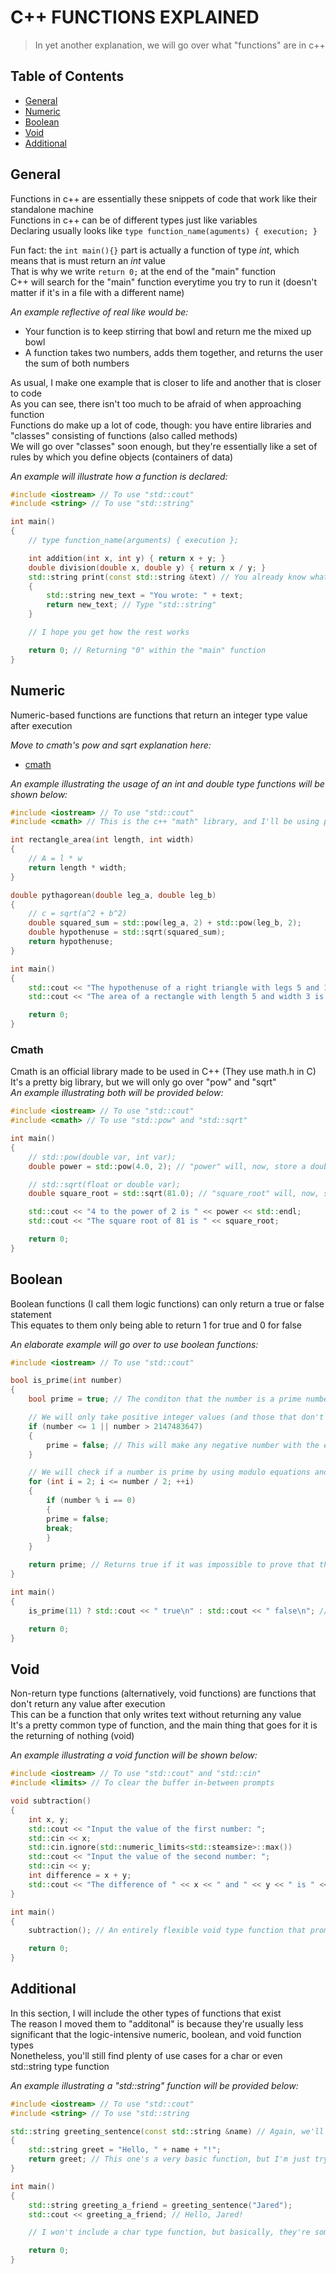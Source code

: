 # C++ FUNCTIONS EXPLAINED

> In yet another explanation, we will go over what "functions" are in c++

## Table of Contents

- [General](#general)
- [Numeric](#numeric)
- [Boolean](#boolean)
- [Void](#void)
- [Additional](#additional)

## General

Functions in c++ are essentially these snippets of code that work like their standalone machine\
Functions in c++ can be of different types just like variables\
Declaring usually looks like `type function_name(aguments) { execution; }`

Fun fact: the `int main(){}` part is actually a function of type _int_, which means that is must return an _int_ value\
That is why we write `return 0;` at the end of the "main" function\
C++ will search for the "main" function everytime you try to run it (doesn't matter if it's in a file with a different name)

_An example reflective of real like would be:_

- Your function is to keep stirring that bowl and return me the mixed up bowl
- A function takes two numbers, adds them together, and returns the user the sum of both numbers

As usual, I make one example that is closer to life and another that is closer to code\
As you can see, there isn't too much to be afraid of when approaching function\
Functions do make up a lot of code, though: you have entire libraries and "classes" consisting of functions (also called methods)\
We will go over "classes" soon enough, but they're essentially like a set of rules by which you define objects (containers of data)

_An example will illustrate how a function is declared:_

```cpp
#include <iostream> // To use "std::cout"
#include <string> // To use "std::string"

int main()
{
    // type function_name(arguments) { execution };

    int addition(int x, int y) { return x + y; }
    double division(double x, double y) { return x / y; }
    std::string print(const std::string &text) // You already know what "const" does, but we will go over referenced variables in a different explanation guide
    {
        std::string new_text = "You wrote: " + text;
        return new_text; // Type "std::string"
    }

    // I hope you get how the rest works

    return 0; // Returning "0" within the "main" function
}
```

## Numeric

Numeric-based functions are functions that return an integer type value after execution

_Move to cmath's pow and sqrt explanation here:_

- [cmath](#cmath)

_An example illustrating the usage of an int and double type functions will be shown below:_

```cpp
#include <iostream> // To use "std::cout"
#include <cmath> // This is the c++ "math" library, and I'll be using powers and square roots

int rectangle_area(int length, int width)
{
	// A = l * w
	return length * width;
}

double pythagorean(double leg_a, double leg_b)
{
    // c = sqrt(a^2 + b^2)
    double squared_sum = std::pow(leg_a, 2) + std::pow(leg_b, 2);
	double hypothenuse = std::sqrt(squared_sum);
	return hypothenuse;
}

int main()
{
	std::cout << "The hypothenuse of a right triangle with legs 5 and 12 is " << pythagorean(5.0, 12.0) << std::endl; // To pass onto a new line
	std::cout << "The area of a rectangle with length 5 and width 3 is " << rectangle_area(5, 3);

    return 0;
}
```

### Cmath

Cmath is an official library made to be used in C++ (They use math.h in C)\
It's a pretty big library, but we will only go over "pow" and "sqrt"\
_An example illustrating both will be provided below:_

```cpp
#include <iostream> // To use "std::cout"
#include <cmath> // To use "std::pow" and "std::sqrt"

int main()
{
    // std::pow(double var, int var);
    double power = std::pow(4.0, 2); // "power" will, now, store a double type number "16.0" because 4 ^ 2 = 16

    // std::sqrt(float or double var);
    double square_root = std::sqrt(81.0); // "square_root" will, now, store a double type number "9.0" because sqrt(81) = 9

    std::cout << "4 to the power of 2 is " << power << std::endl;
    std::cout << "The square root of 81 is " << square_root;

    return 0;
}
```

## Boolean

Boolean functions (I call them logic functions) can only return a true or false statement\
This equates to them only being able to return 1 for true and 0 for false

_An elaborate example will go over to use boolean functions:_

```cpp
#include <iostream> // To use "std::cout"

bool is_prime(int number)
{
	bool prime = true; // The conditon that the number is a prime number; it's initially set to true since we're trying to prove that the number provided is not prime

    // We will only take positive integer values (and those that don't exit the 32 bit int limit)
    if (number <= 1 || number > 2147483647)
    {
        prime = false; // This will make any negative number with the except of 1 and numbers above the 32-bit int limit return false
    }

    // We will check if a number is prime by using modulo equations and a for loop
    for (int i = 2; i <= number / 2; ++i)
	{
    	if (number % i == 0)
		{
      	prime = false;
      	break;
   		}
  	}

	return prime; // Returns true if it was impossible to prove that the number variable stored a non-prime number
}

int main()
{
    is_prime(11) ? std::cout << " true\n" : std::cout << " false\n"; // The usage of "?" here is a ternary statement, which basically means is "condition ? if it worked : if it failed"

    return 0;
}
```

## Void

Non-return type functions (alternatively, void functions) are functions that don't return any value after execution\
This can be a function that only writes text without returning any value\
It's a pretty common type of function, and the main thing that goes for it is the returning of nothing (void)

_An example illustrating a void function will be shown below:_

```cpp
#include <iostream> // To use "std::cout" and "std::cin"
#include <limits> // To clear the buffer in-between prompts

void subtraction()
{
    int x, y;
    std::cout << "Input the value of the first number: ";
    std::cin << x;
    std::cin.ignore(std::numeric_limits<std::steamsize>::max())
    std::cout << "Input the value of the second number: ";
    std::cin << y;
    int difference = x + y;
    std::cout << "The difference of " << x << " and " << y << " is " << sum << std::endl;
}

int main()
{
    subtraction(); // An entirely flexible void type function that prompts the user to input 2 numbers and subtracts them from each other

    return 0;
}
```

## Additional

In this section, I will include the other types of functions that exist\
The reason I moved them to "additonal" is because they're usually less significant that the logic-intensive numeric, boolean, and void function types\
Nonetheless, you'll still find plenty of use cases for a char or even std::string type function

_An example illustrating a "std::string" function will be provided below:_

```cpp
#include <iostream> // To use "std::cout"
#include <string> // To use "std::string

std::string greeting_sentence(const std::string &name) // Again, we'll go over this soon in the pointer exaplanation guide
{
    std::string greet = "Hello, " + name + "!";
    return greet; // This one's a very basic function, but I'm just trying to give you the idea of how it would work
}

int main()
{
    std::string greeting_a_friend = greeting_sentence("Jared");
    std::cout << greeting_a_friend; // Hello, Jared!

    // I won't include a char type function, but basically, they're sometimes used in logic and don't really have many use cases when it comes to fun

    return 0;
}
```
